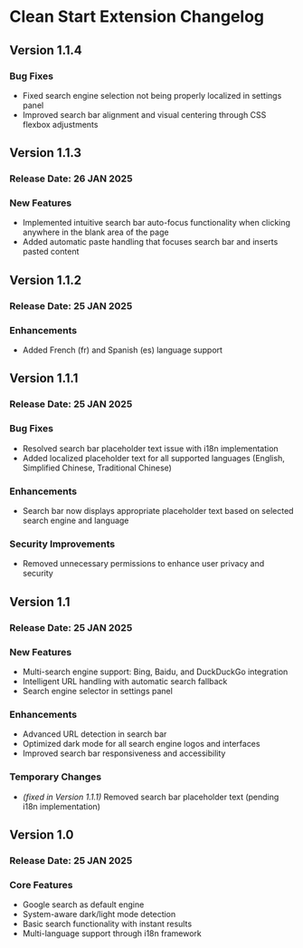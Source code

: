 # Clean Start Extension Changelog

## Version 1.1.4

### Bug Fixes
- Fixed search engine selection not being properly localized in settings panel
- Improved search bar alignment and visual centering through CSS flexbox adjustments


## Version 1.1.3
### Release Date: 26 JAN 2025

### New Features
- Implemented intuitive search bar auto-focus functionality when clicking anywhere in the blank area of the page
- Added automatic paste handling that focuses search bar and inserts pasted content

## Version 1.1.2
### Release Date: 25 JAN 2025

### Enhancements
- Added French (fr) and Spanish (es) language support


## Version 1.1.1
### Release Date: 25 JAN 2025

### Bug Fixes
- Resolved search bar placeholder text issue with i18n implementation
- Added localized placeholder text for all supported languages (English, Simplified Chinese, Traditional Chinese)

### Enhancements
- Search bar now displays appropriate placeholder text based on selected search engine and language
### Security Improvements
- Removed unnecessary permissions to enhance user privacy and security


## Version 1.1
### Release Date: 25 JAN 2025

### New Features
- Multi-search engine support: Bing, Baidu, and DuckDuckGo integration
- Intelligent URL handling with automatic search fallback
- Search engine selector in settings panel

### Enhancements
- Advanced URL detection in search bar
- Optimized dark mode for all search engine logos and interfaces
- Improved search bar responsiveness and accessibility

### Temporary Changes
- *(fixed in Version 1.1.1)* Removed search bar placeholder text (pending i18n implementation)  


## Version 1.0
### Release Date: 25 JAN 2025

### Core Features
- Google search as default engine
- System-aware dark/light mode detection
- Basic search functionality with instant results
- Multi-language support through i18n framework



